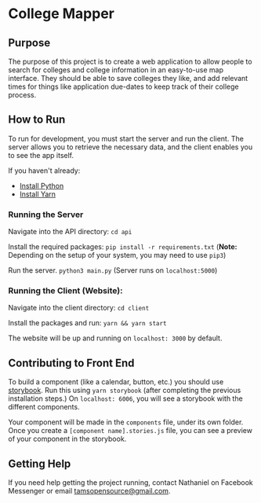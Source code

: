 # College Mapper

## Purpose
The purpose of this project is to create a web application to allow people to search for colleges and college information in an easy-to-use map interface. They should be able to save colleges they like, and add relevant times for things like application due-dates to keep track of their college process.

## How to Run

To run for development, you must start the server and run the client. The server allows you to retrieve the necessary data, and the client enables you to see the app itself.

If you haven't already:
* [Install Python](https://realpython.com/installing-python/)
* [Install Yarn](https://classic.yarnpkg.com/en/docs/install/#mac-stable)

### Running the Server
Navigate into the API directory:
` cd api 	`

Install the required packages:
`pip install -r requirements.txt`
(**Note:** Depending on the setup of your system, you may need to use `pip3`)

Run the server.
`python3 main.py`
(Server runs on `localhost:5000`)

### Running the Client (Website):
Navigate into the client directory:
`cd client`

Install the packages and run:
`yarn && yarn start`

The website will be up and running on `localhost: 3000` by default.

## Contributing to Front End
To build a component (like a calendar, button, etc.) you should use [storybook](https://storybook.js.org/docs/react/get-started/introduction). Run this using `yarn storybook` (after completing the previous installation steps.) On `localhost: 6006`, you will see a storybook with the different components.

Your component will be made in the `components` file, under its own folder. Once you create a `[component name].stories.js` file, you can see a preview of your component in the storybook.


## Getting Help
If you need help getting the project running, contact Nathaniel on Facebook Messenger or email tamsopensource@gmail.com.